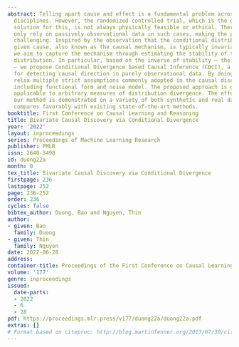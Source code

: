 ```yaml
---
abstract: Telling apart cause and effect is a fundamental problem across many science
  disciplines. However, the randomized controlled trial, which is the golden-standard
  solution for this, is not always physically feasible or ethical. Therefore, we can
  only rely on passively observational data in such cases, making the problem highly
  challenging. Inspired by the observation that the conditional distribution of effect
  given cause, also known as the causal mechanism, is typically invariant in shape,
  we aim to capture the mechanism through estimating the stability of the conditional
  distribution. In particular, based on the inverse of stability – the divergence
  – we propose Conditional Divergence based Causal Inference (CDCI), a novel algorithm
  for detecting causal direction in purely observational data. By doing this, we can
  relax multiple strict assumptions commonly adopted in the causal discovery literature,
  including functional form and noise model. The proposed approach is generic and
  applicable to arbitrary measures of distribution divergence. The effectiveness of
  our method is demonstrated on a variety of both synthetic and real data sets, which
  compares favorably with existing state-of-the-art methods.
booktitle: First Conference on Causal Learning and Reasoning
title: Bivariate Causal Discovery via Conditional Divergence
year: '2022'
layout: inproceedings
series: Proceedings of Machine Learning Research
publisher: PMLR
issn: 2640-3498
id: duong22a
month: 0
tex_title: Bivariate Causal Discovery via Conditional Divergence
firstpage: 236
lastpage: 252
page: 236-252
order: 236
cycles: false
bibtex_author: Duong, Bao and Nguyen, Thin
author:
- given: Bao
  family: Duong
- given: Thin
  family: Nguyen
date: 2022-06-28
address:
container-title: Proceedings of the First Conference on Causal Learning and Reasoning
volume: '177'
genre: inproceedings
issued:
  date-parts:
  - 2022
  - 6
  - 28
pdf: https://proceedings.mlr.press/v177/duong22a/duong22a.pdf
extras: []
# Format based on citeproc: http://blog.martinfenner.org/2013/07/30/citeproc-yaml-for-bibliographies/
---
```

